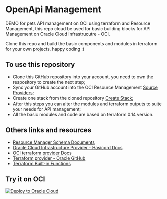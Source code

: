 # OpenApi Management
DEMO for pets API management on OCI using terraform and Resource Management, this repo cloud be used for basic building blocks for API Management on Oracle Cloud Infrastrucutre - OCI. 

Clone this repo and build the basic components and modules in terraform for your own projects, happy coding :)

## To use this repository
- Clone this GitHub repository into your account, you need to own the respository to create the next step;
- Sync your GitHub account into the OCI Resource Management [Source Providers](https://docs.oracle.com/en-us/iaas/Content/ResourceManager/Concepts/resourcemanager.htm#concepts__ConfigurationSourceProviderDefinition);
- Create one stack from the cloned repository [Create Stack](https://docs.oracle.com/en-us/iaas/Content/ResourceManager/Tasks/managingstacksandjobs.htm#Managing_Stacks_and_Jobs);
- After this steps you can alter the modules and terraform outputs to suite your needs for API management;
- All the basic modules and code are based on terraform 0.14 version.

## Others links and resources
- [Resource Manager Schema Documents](https://docs.oracle.com/en-us/iaas/Content/ResourceManager/Concepts/terraformconfigresourcemanager_topic-schema.htm#metaschema)
- [Oracle Cloud Infrastructure Provider - Hasicord Docs](https://registry.terraform.io/providers/hashicorp/oci/latest/docs)
- [OCI terraform provider Docs](https://docs.oracle.com/en-us/iaas/Content/API/SDKDocs/terraform.htm)
- [Terraform provider - Oracle GitHub](https://github.com/terraform-providers/terraform-provider-oci)
- [Terraform Built-in Functions](https://www.terraform.io/docs/language/functions/index.html)

## Try it on OCI
[![Deploy to Oracle Cloud](https://oci-resourcemanager-plugin.plugins.oci.oraclecloud.com/latest/deploy-to-oracle-cloud.svg)](https://cloud.oracle.com/resourcemanager/stacks/create?zipUrl=https://github.com/talemos/open-api-management/releases/latest)